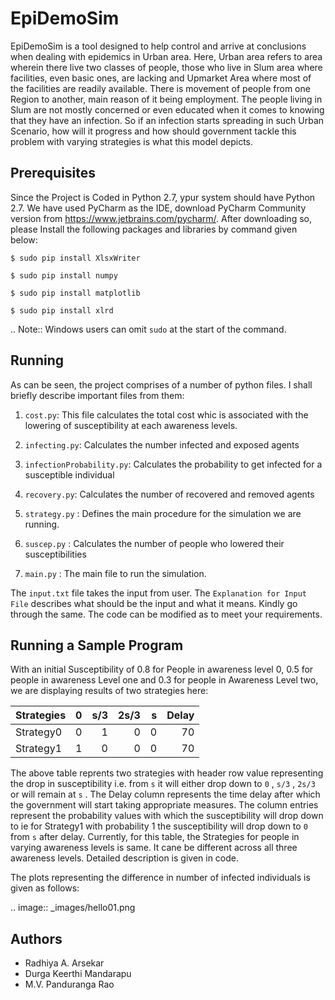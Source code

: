 # EpiDemoSim
EpiDemoSim is a tool  designed to help control and arrive at conclusions when dealing with epidemics in Urban area. Here, Urban area refers to area wherein there live two classes of people, those who live in Slum area where facilities, even basic ones, are lacking  and Upmarket Area where most of the facilities are readily available.  There is movement of people from one Region to another, main reason of it being employment. The people living in Slum are not mostly concerned or even educated when it comes to knowing that they have an infection. So if an infection starts spreading in such Urban Scenario, how  will it  progress and how should government tackle this problem with varying strategies  is what this model depicts.


## Prerequisites
Since the Project is Coded in Python 2.7, ypur system should have Python 2.7. We have used PyCharm as the IDE, download PyCharm Community version from <https://www.jetbrains.com/pycharm/>.
After downloading so, please Install the following packages and libraries by command given below:

    $ sudo pip install XlsxWriter
    
    $ sudo pip install numpy

    $ sudo pip install matplotlib
 
    $ sudo pip install xlrd

.. Note::
   Windows users can omit ``sudo`` at the start of the command.

## Running 

As can be seen, the project comprises of a number of python files. I shall briefly describe important files from them:
1) ``cost.py``: This file calculates the total cost whic is associated with the lowering of susceptibility at each awareness levels.

2) ``infecting.py``: Calculates the number infected and exposed agents

3) ``infectionProbability.py``: Calculates the probability to get infected for a susceptible individual

4) ``recovery.py``: Calculates the number of recovered and removed agents

5) ``strategy.py`` : Defines the main procedure for the simulation we are running.

6) ``suscep.py`` : Calculates the number of people who lowered their susceptibilities

7) ``main.py`` : The main file to run the simulation.

The ``input.txt`` file takes the input from user. The ``Explanation for Input File`` describes what should be the input and what it means. Kindly go through the same.
The code can be modified as to meet your requirements.

## Running a Sample Program
With an initial Susceptibility of 0.8 for People in awareness level 0, 0.5 for people in awareness Level one and 0.3 for people in Awareness Level two, we are displaying results of two strategies here: 

| Strategies | 0   | s/3  | 2s/3 | s | Delay
| -----------|:---:| ----:|----:|----:|----:|
| Strategy0  | 0 | 1 | 0 | 0 | 70 |
| Strategy1  | 1 | 0 | 0 | 0 | 70 |

The above table reprents two strategies with header row value representing the drop in susceptibility i.e. from  ``s`` it will either drop down to  ``0`` ,  ``s/3`` ,  ``2s/3``  or will remain at  ``s`` . The Delay column represents the time delay after which the government will start taking appropriate measures. The column entries represent the probability values with which the susceptibility will drop down to ie for Strategy1 with probability 1 the susceptibility will drop down to  ``0`` from ``s`` after delay. Currently, for this table, the Strategies for people in varying awareness levels is same. It cane be different across all three awareness levels. Detailed description is given in code.

The plots representing the difference in  number of infected individuals is given as follows:

.. image:: _images/hello01.png

## Authors
* Radhiya A. Arsekar
* Durga Keerthi Mandarapu
* M.V. Panduranga Rao
